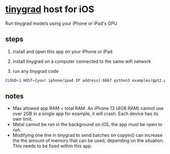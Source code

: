# [tinygrad](https://github.com/tinygrad/tinygrad) host for iOS

Run tinygrad models using your iPhone or iPad's GPU

## steps
1. install and open this app on your iPhone or iPad
2. install tinygrad on a computer connected to the same wifi network

3. run any tinygrad code
```sh
CLOUD=1 HOST={your iphone/ipad IP address}:6667 python3 examples/gpt2.py --model_size=gpt2
```
## notes
- Max allowed app RAM < total RAM. An iPhone 13 (4GB RAM) cannot use over 2GB in a single app for example, it will crash. Each device has its own limit.
- Metal cannot be ran in the background on iOS, the app must be open to run.
- Modifying one line in tinygrad to send batches on copyin() can increase the the amount of memory that can be used, depending on the situation. This needs to be fixed within this app.
